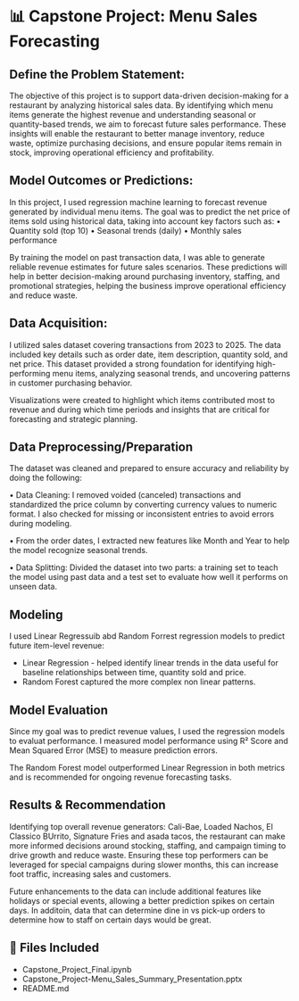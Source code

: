# 📊 Capstone Project: Menu Sales Forecasting

## Define the Problem Statement:
The objective of this project is to support data-driven decision-making for a restaurant by analyzing historical sales data. By identifying which menu items generate the highest revenue and understanding seasonal or quantity-based trends, we aim to forecast future sales performance. These insights will enable the restaurant to better manage inventory, reduce waste, optimize purchasing decisions, and ensure popular items remain in stock, improving operational efficiency and profitability.

## Model Outcomes or Predictions: 
In this project, I used regression machine learning to forecast revenue generated by individual menu items. The goal was to predict the net price of items sold using historical data, taking into account key factors such as:
•	Quantity sold (top 10)
•	Seasonal trends (daily)
•	Monthly sales performance

By training the model on past transaction data, I was able to generate reliable revenue estimates for future sales scenarios. These predictions will help in better decision-making around purchasing inventory, staffing, and promotional strategies, helping the business improve operational efficiency and reduce waste.

## Data Acquisition:
I utilized sales dataset covering transactions from 2023 to 2025. The data included key details such as order date, item description, quantity sold, and net price. This dataset provided a strong foundation for identifying high-performing menu items, analyzing seasonal trends, and uncovering patterns in customer purchasing behavior. 

Visualizations were created to highlight which items contributed most to revenue and during which time periods and insights that are critical for forecasting and strategic planning.

## Data Preprocessing/Preparation
The dataset was cleaned and prepared to ensure accuracy and reliability by doing the following:

•	Data Cleaning: I removed voided (canceled) transactions and standardized the price column by converting currency values to numeric format. I also checked for missing or inconsistent entries to avoid errors during modeling. 

•	From the order dates, I extracted new features like Month and Year to help the model recognize seasonal trends.

•	Data Splitting: Divided the dataset into two parts: a training set to teach the model using past data and a test set to evaluate how well it performs on unseen data.

## Modeling
I used Linear Regressuib abd Random Forrest regression models to predict future item-level revenue:
- Linear Regression - helped identify linear trends in the data useful for baseline relationships between time, quantity sold and price.
-  Random Forest captured the more complex non linear patterns.

## Model Evaluation
Since my goal was to predict revenue values, I used the regression models to evaluat performance. I measured model performance using R² Score and Mean Squared Error (MSE) to measure prediction errors.

The Random Forest model outperformed Linear Regression in both metrics and is recommended for ongoing revenue forecasting tasks.

## Results & Recommendation

Identifying top overall revenue generators: Cali-Bae, Loaded Nachos, El Classico BUrrito, Signature Fries and asada tacos, the restaurant can make more informed decisions around stocking, staffing, and campaign timing to drive growth and reduce waste. Ensuring these top performers can be leveraged for special campaigns during slower months, this can increase foot traffic, increasing sales and customers. 

Future enhancements to the data can include additional features like holidays or special events, allowing a better prediction spikes on certain days. In additoin, data that can determine dine in vs pick-up orders to determine how to staff on certain days would be great.

## 📁 Files Included
- Capstone_Project_Final.ipynb
- Capstone_Project-Menu_Sales_Summary_Presentation.pptx
- README.md
